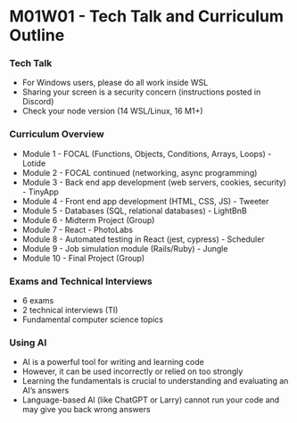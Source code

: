 # M01W01 - Tech Talk and Curriculum Outline

### Tech Talk
* For Windows users, please do all work inside WSL
* Sharing your screen is a security concern (instructions posted in Discord)
* Check your node version (14 WSL/Linux, 16 M1+)

### Curriculum Overview
* Module 1 - FOCAL (Functions, Objects, Conditions, Arrays, Loops) - Lotide
* Module 2 - FOCAL continued (networking, async programming)
* Module 3 - Back end app development (web servers, cookies, security) - TinyApp
* Module 4 - Front end app development (HTML, CSS, JS) - Tweeter
* Module 5 - Databases (SQL, relational databases) - LightBnB
* Module 6 - Midterm Project (Group)
* Module 7 - React - PhotoLabs
* Module 8 - Automated testing in React (jest, cypress) - Scheduler
* Module 9 - Job simulation module (Rails/Ruby) - Jungle
* Module 10 - Final Project (Group)

### Exams and Technical Interviews
* 6 exams
* 2 technical interviews (TI)
* Fundamental computer science topics

### Using AI
* AI is a powerful tool for writing and learning code
* However, it can be used incorrectly or relied on too strongly
* Learning the fundamentals is crucial to understanding and evaluating an AI’s answers
* Language-based AI (like ChatGPT or Larry) cannot run your code and may give you back wrong answers
